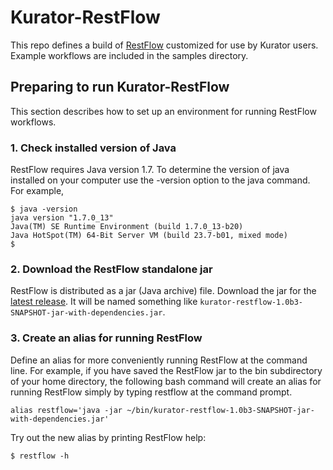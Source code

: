 Kurator-RestFlow
================

This repo defines a build of [RestFlow](http://restflow.org) customized for use by Kurator users. Example workflows are included in the samples directory.

Preparing to run Kurator-RestFlow
---------------------------------

This section describes how to set up an environment for running RestFlow workflows.
 
### 1. Check installed version of Java

RestFlow requires Java version 1.7. To determine the version of java installed on your computer use the -version option to the java command. For example,

    $ java -version
    java version "1.7.0_13"
    Java(TM) SE Runtime Environment (build 1.7.0_13-b20)
    Java HotSpot(TM) 64-Bit Server VM (build 23.7-b01, mixed mode)
    $

### 2. Download the RestFlow standalone jar

RestFlow is distributed as a jar (Java archive) file. Download the jar for the [latest release](https://github.com/kurator-org/kurator-restflow/releases). It will be named something like `kurator-restflow-1.0b3-SNAPSHOT-jar-with-dependencies.jar`.

 
### 3. Create an alias for running RestFlow

Define an alias for more conveniently running RestFlow at the command line. For example, if you have saved the RestFlow jar to the bin subdirectory of your home directory, the following bash command will create an alias for running RestFlow simply by typing restflow at the command prompt. 

    alias restflow='java -jar ~/bin/kurator-restflow-1.0b3-SNAPSHOT-jar-with-dependencies.jar'

Try out the new alias by printing RestFlow help:

    $ restflow -h
